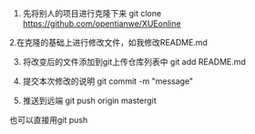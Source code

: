 
1. 先将别人的项目进行克隆下来
git clone https://github.com/opentianwe/XUEonline
 
2.在克隆的基础上进行修改文件，如我修改README.md
 

3. 将改变后的文件添加到git上传仓库列表中
git add README.md
 
4. 提交本次修改的说明
git commit -m "message"
 

5. 推送到远端
git push origin mastergit 

也可以直接用git push

